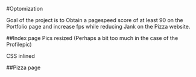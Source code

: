 #Optomization

Goal of the project is to Obtain a pagespeed score of at least 90 on the Portfolio page and increase fps while reducing Jank on the Pizza website.


##Index page
Pics resized (Perhaps a bit too much in the case of the Profilepic)

CSS inlined


##Pizza page

###
